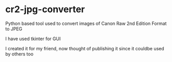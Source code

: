 # cr2-jpg-converter

Python based tool used to convert images of Canon Raw 2nd Edition Format to JPEG

I have used tkinter for GUI

I created it for my friend, now thought of publishing it since it couldbe used by others too

